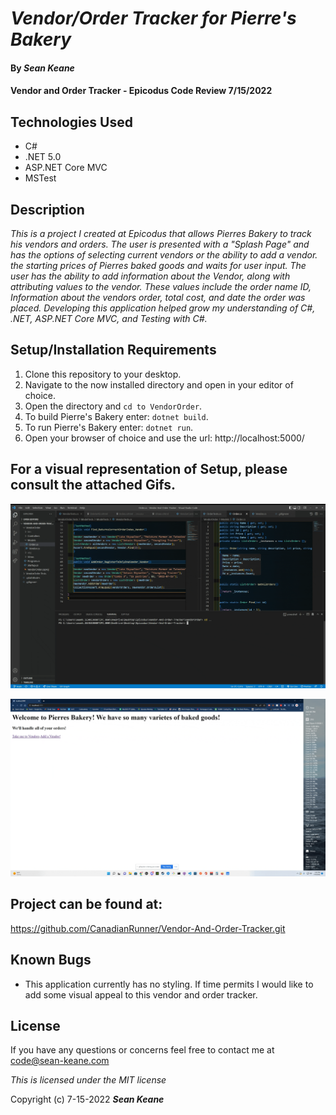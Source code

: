 # _Vendor/Order Tracker for Pierre's Bakery_

#### By _**Sean Keane**_

#### Vendor and Order Tracker - Epicodus Code Review 7/15/2022

## Technologies Used

* C#
* .NET 5.0
* ASP.NET Core MVC
* MSTest


## Description
_This is a project I created at Epicodus that allows Pierres Bakery to track his vendors and orders.  The user is presented with a "Splash Page" and has the options of selecting current vendors or the ability to add a vendor. the starting prices of Pierres baked goods and waits for user input. The user has the ability to add information about the Vendor, along with attributing values to the vendor.  These values include the order name ID, Information about the vendors order, total cost, and date the order was placed. Developing this application helped grow my understanding of C#, .NET, ASP.NET Core MVC, and Testing with C#._


## Setup/Installation Requirements

1) Clone this repository to your desktop.
2) Navigate to the now installed directory and open in your editor of choice.
3) Open the directory and `cd to VendorOrder`.
4) To build Pierre's Bakery enter: `dotnet build`.
5) To run Pierre's Bakery enter: `dotnet run`.
6) Open your browser of choice and use the url: http://localhost:5000/

## For a visual representation of Setup, please consult the attached Gifs.

![Alt Text](BuildingAppGifPierresBakery.gif)

![Alt Text](PierresWebPage.gif)

## Project can be found at:
https://github.com/CanadianRunner/Vendor-And-Order-Tracker.git

## Known Bugs

* This application currently has no styling. If time permits I would like to add some visual appeal to this vendor and order tracker.


## License

If you have any questions or concerns feel free to contact me at code@sean-keane.com

*This is licensed under the MIT license*

Copyright (c) 7-15-2022 **_Sean Keane_**


